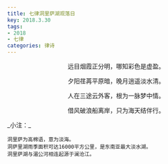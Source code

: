 ```yaml
---
title: 七律洞里萨湖观落日
key: 2018.3.30
tags: 
- 2018
- 七律
categories: 律诗
---
```


<p align="center">远目烟霞正分明，哪知彩色是虚盈。
</p>
<p align="center">夕阳荏苒平原暗，晚月逍遥淡水清。
</p>
<p align="center">人在三途云外客，根为一脉梦中情。
</p>
<p align="center">借风破浪船离岸，只为海天结伴行。
</p>
_小注：_

```
洞里萨为高棉语，意为淡海。
洞萨里湖雨季面积可达16000平方公里，是东南亚最大淡水湖。
洞里萨湖与湄公河相连起源于澜沧江。
```